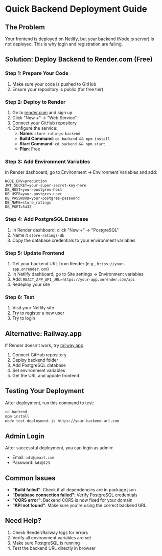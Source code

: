 # Quick Backend Deployment Guide

## The Problem
Your frontend is deployed on Netlify, but your backend (Node.js server) is not deployed. This is why login and registration are failing.

## Solution: Deploy Backend to Render.com (Free)

### Step 1: Prepare Your Code
1. Make sure your code is pushed to GitHub
2. Ensure your repository is public (for free tier)

### Step 2: Deploy to Render
1. Go to [render.com](https://render.com) and sign up
2. Click "New +" → "Web Service"
3. Connect your GitHub repository
4. Configure the service:
   - **Name**: `store-ratings-backend`
   - **Build Command**: `cd backend && npm install`
   - **Start Command**: `cd backend && npm start`
   - **Plan**: Free

### Step 3: Add Environment Variables
In Render dashboard, go to Environment → Environment Variables and add:

```
NODE_ENV=production
JWT_SECRET=your-super-secret-key-here
DB_HOST=your-postgres-host
DB_USER=your-postgres-user
DB_PASSWORD=your-postgres-password
DB_NAME=store_ratings
DB_PORT=5432
```

### Step 4: Add PostgreSQL Database
1. In Render dashboard, click "New +" → "PostgreSQL"
2. Name it `store-ratings-db`
3. Copy the database credentials to your environment variables

### Step 5: Update Frontend
1. Get your backend URL from Render (e.g., `https://your-app.onrender.com`)
2. In Netlify dashboard, go to Site settings → Environment variables
3. Add: `REACT_APP_API_URL=https://your-app.onrender.com/api`
4. Redeploy your site

### Step 6: Test
1. Visit your Netlify site
2. Try to register a new user
3. Try to login

## Alternative: Railway.app
If Render doesn't work, try [railway.app](https://railway.app):
1. Connect GitHub repository
2. Deploy backend folder
3. Add PostgreSQL database
4. Set environment variables
5. Get the URL and update frontend

## Testing Your Deployment
After deployment, run this command to test:
```bash
cd backend
npm install
node test-deployment.js https://your-backend-url.com
```

## Admin Login
After successful deployment, you can login as admin:
- Email: `adi@gmail.com`
- Password: `Adi@123`

## Common Issues
- **"Build failed"**: Check if all dependencies are in package.json
- **"Database connection failed"**: Verify PostgreSQL credentials
- **"CORS error"**: Backend CORS is now fixed for your domain
- **"API not found"**: Make sure you're using the correct backend URL

## Need Help?
1. Check Render/Railway logs for errors
2. Verify all environment variables are set
3. Make sure PostgreSQL is running
4. Test the backend URL directly in browser 